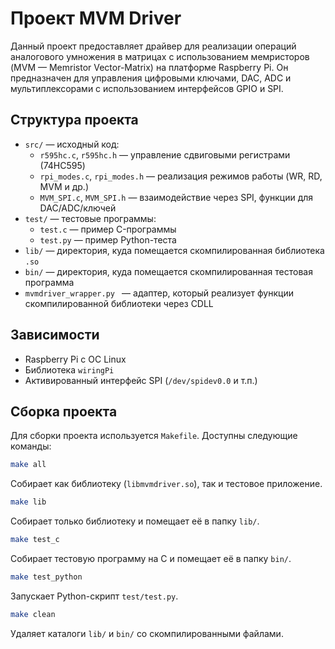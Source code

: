 # Проект MVM Driver

Данный проект предоставляет драйвер для реализации операций аналогового умножения в матрицах с использованием мемристоров (MVM — Memristor Vector-Matrix) на платформе Raspberry Pi. Он предназначен для управления цифровыми ключами, DAC, ADC и мультиплексорами с использованием интерфейсов GPIO и SPI.

## Структура проекта

- `src/` — исходный код:
  - `r595hc.c`, `r595hc.h` — управление сдвиговыми регистрами (74HC595)
  - `rpi_modes.c`, `rpi_modes.h` — реализация режимов работы (WR, RD, MVM и др.)
  - `MVM_SPI.c`, `MVM_SPI.h` — взаимодействие через SPI, функции для DAC/ADC/ключей
- `test/` — тестовые программы:
  - `test.c` — пример C-программы
  - `test.py` — пример Python-теста
- `lib/` — директория, куда помещается скомпилированная библиотека `.so`
- `bin/` — директория, куда помещается скомпилированная тестовая программа
- `mvmdriver_wrapper.py ` — адаптер, который реализует функции скомпилированной библиотеки через CDLL


## Зависимости

- Raspberry Pi с ОС Linux
- Библиотека `wiringPi`
- Активированный интерфейс SPI (`/dev/spidev0.0` и т.п.)

## Сборка проекта

Для сборки проекта используется `Makefile`. Доступны следующие команды:

```bash
make all
```
Собирает как библиотеку (`libmvmdriver.so`), так и тестовое приложение.

```bash
make lib
```
Собирает только библиотеку и помещает её в папку `lib/`.

```bash
make test_c
```
Собирает тестовую программу на C и помещает её в папку `bin/`.

```bash
make test_python
```
Запускает Python-скрипт `test/test.py`.

```bash
make clean
```
Удаляет каталоги `lib/` и `bin/` со скомпилированными файлами.

